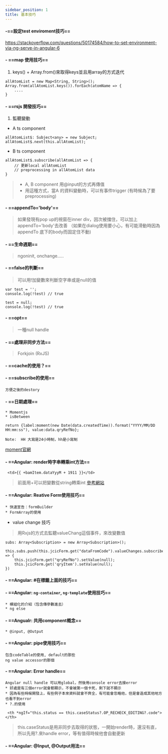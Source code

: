 ```yaml
---
sidebar_position: 1
title: 基本技巧
---
```



#### -==設定test enviroment技巧==
https://stackoverflow.com/questions/50174584/how-to-set-environment-via-ng-serve-in-angular-6

#### - ==map 使用技巧==
1. keys() + Array.from()來取得keys並且用array的方式迭代
```javascript=
allAtomList = new Map<String, String>();
Array.from(allAtomList.keys()).forEach(atomName => {
    ....
}
```

#### - ==rsjs 開發技巧==
1. 監聽變動
- A ts component
```javascript=
allAtomList$: Subject<any> = new Subject;
allAtomList$.next(this.allAtomList);
```
- B ts component
```javascript=
allAtomList$.subscribe(allAtomList => {
    // 更新local allAtomList
    // preprocessing in allAtomList data
}
```
> - A, B component 用@input的方式再傳值
> - 用這種方式，當A 的資料變動時，可以有事件trigger (有時候為了要preprocessing)

#### - ==appendTo='body'==
> 如果發現有pop up的視窗在inner div，因次被擋住，可以加上appendTo='body'去改善 （如果在dialog使用要小心，有可能滑動時因為appendTo 底下的body而固定住不動)

#### - ==生命週期==
> ngoninit, onchange.....
>

#### - ==false的判斷==
> 可以用!加變數來判斷空字串或是null的值
```javascript=
var test = '';
console.log(!test) // true

test = null;
console.log(!test) // true

```
#### - ==opt==
> 一種null handle

#### - ==處理非同步方法==
> Forkjoin (RxJS)

#### - ==cache的使用？==


#### - ==subscribe的使用==
    方便之後的destory

#### - ==日期處理==
    * Momentjs
    * isBetween

```javascript=
return {label:moment(new Date(data.createdTime)).format("YYYY/MM/DD HH:mm:ss"), value:data.qryRefNo};
```

    Note:  HH 大寫是24小時制，hh是小寫制

[moment官網](https://momentjs.com/docs/#/displaying/calendar-time/)

#### - ==Angular: render時字串轉乘int方法==

```html=
 <td>{{ +bamItem.dataYyyM + 1911 }}</td>
```
> 前面用+可以把變數從string轉乘int
> [參考網站](https://www.angularjswiki.com/angular/how-to-convert-a-string-to-number-in-angular-or-typescript/)

#### - ==Angular: Reative Form使用技巧==
    * 快速宣告：formBuilder
    * FormArray的使用

* value change 技巧
> 用Rxjs的方式去監聽valueChang這個事件，來改變數值
```javascript=
subs: Array<Subscription> = new Array<Subscription>();

this.subs.push(this.jcicForm.get("dataFromCode").valueChanges.subscribe(v => {
    this.jcicForm.get("qryRefNo").setValue(null);
    this.jcicForm.get('qryItem').setValue(null);
})
```

#### - ==Angular: #在標籤上面的技巧==

#### - ==Angular: `ng-container`, `ng-template`使用技巧==
    * 模組化的介紹（包含傳參數進去）
    * ng else

#### - ==Angualr: 共用component概念==
    * @input, @Output


#### - ==Angular: pipe使用技巧==
    包含codeTable的使用, default的那些
    ng value accessor的那個

#### - ==Angular: Error handle==
    Angular null handle 可以用global，然後用console error去接error
    * 好處是有三個error就會都顯示，不會被第一個卡死，剩下就不顯示
    * 因為有些時候開發上，有些例子本來資料就會不齊全，有可能會忽略他，但是會造成其他地方也看不到error
    * ?.的使用
```htmlmixed=
 <th *ngIf="this.status == this.caseStatus?.OP_RECHECK_EDITING?.code"></th>
```
> this.caseStatus是用非同步去取得的狀態，一開始render時，還沒有直，所以先用?.來handle error，等有值得時候他會自動更新

#### - ==Angular: @Input, @Output用法==
